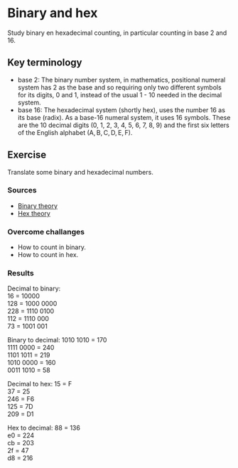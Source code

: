 # Binary and hex
Study binary en hexadecimal counting, in particular counting in base 2 and 16.

## Key terminology
- base 2: The binary number system, in mathematics, positional numeral system has 2 as the base and so requiring only two different symbols for its digits, 0 and 1, instead of the usual 1 - 10 needed in the decimal system. 
- base 16: The hexadecimal system (shortly hex), uses the number 16 as its base (radix). As a base-16 numeral system, it uses 16 symbols. These are the 10 decimal digits (0, 1, 2, 3, 4, 5, 6, 7, 8, 9) and the first six letters of the English alphabet (A, B, C, D, E, F).


## Exercise
Translate some binary and hexadecimal numbers.

### Sources
- [Binary theory](https://learn.sparkfun.com/tutorials/binary/counting-and-converting)
- [Hex theory](https://www.binaryhexconverter.com/decimal-to-hex-converter)

### Overcome challanges
- How to count in binary. 
- How to count in hex.

### Results
Decimal to binary:<br>
16 = 10000<br>
128 = 1000 0000<br>
228 = 1110 0100<br>
112 = 1110 000<br>
73 = 1001 001<br>

Binary to decimal:
1010 1010 = 170<br>
1111 0000 = 240<br>
1101 1011 = 219<br>
1010 0000 = 160<br>
0011 1010 = 58<br>

Decimal to hex:
15 = F<br>
37 = 25<br>
246 = F6<br>
125 = 7D<br>
209 = D1<br>

Hex to decimal:
88 = 136<br>
e0 = 224<br>
cb = 203<br>
2f = 47<br>
d8 = 216<br>
